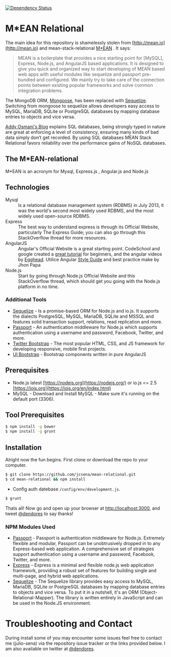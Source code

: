 [![Dependency Status](https://david-dm.org/jcsena/mean-relational.svg)](https://david-dm.org/jcsena/mean-relational)

M*EAN Relational
=====================
The main idea for this repository is shamelessly stolen from [http://mean.io](http://mean.io) and mean-stack-relational [M*EAN](https://github.com/jpotts18/mean-stack-relational) . It says:

> MEAN is a boilerplate that provides a nice starting point for [MySQL], Express, Node.js, and AngularJS based applications. It is designed to give you quick and organized way to start developing of MEAN based web apps with useful modules like sequelize and passport pre-bundled and configured. We mainly try to take care of the connection points between existing popular frameworks and solve common integration problems.


The MongoDB ORM, [Mongoose](http://mongoosejs.com/), has been replaced with [Sequelize](http://sequelizejs.com/). Switching from mongoose to sequelize allows developers easy access to MySQL, MariaDB, SQLite or PostgreSQL databases by mapping database entries to objects and vice versa.

[Addy Osmani's Blog](http://addyosmani.com/blog/full-stack-javascript-with-mean-and-yeoman/) explains SQL databases, being strongly typed in nature are great at enforcing a level of consistency, ensuring many kinds of bad data simply don’t get recorded. By using SQL databases MEAN Stack Relational favors reliability over the performance gains of NoSQL databases.

## The M*EAN-relational

M*EAN is an acronym for Mysql, Express.js , Angular.js and Node.js

## Technologies

<dl class="dl-horizontal">
<dt>Mysql</dt>
<dd>Is a relational database management system (RDBMS) in July 2013, it was the world's second most widely used RDBMS, and the most widely used open-source RDBMS.</dd>
<dt>Express</dt>
<dd>The best way to understand express is through its Official Website, particularly The Express Guide; you can also go through this StackOverflow thread for more resources.</dd>
<dt>AngularJS</dt>
<dd>Angular's Official Website is a great starting point. CodeSchool and google created a <a href="https://www.codeschool.com/courses/shaping-up-with-angular-js">great tutorial</a> for beginners, and the angular videos by <a href="https://egghead.io/">Egghead</a>.
Utilice Angular <a href="https://github.com/johnpapa/angular-styleguide">Style Guide</a> and best practice make by Jhon Papa </dd>
<dt>Node.js</dt>
<dd>Start by going through Node.js Official Website and this StackOverflow thread, which should get you going with the Node.js platform in no time.</dd>
</dl>

### Additional Tools
* <a href="http://docs.sequelizejs.com/en/latest/">Sequelize</a> - Is a promise-based ORM for Node.js and io.js. It supports the dialects PostgreSQL, MySQL,
MariaDB, SQLite and MSSQL and features solid transaction support, relations, read replication and
more.
* <a href="http://passportjs.org/">Passport</a> - An authentication middleware for Node.js which supports authentication using a username and password, Facebook, Twitter, and more.
* <a href="http://getbootstrap.com/">Twitter Bootstrap</a> - The most popular HTML, CSS, and JS framework for developing responsive, mobile first projects.
* <a href="http://angular-ui.github.io/bootstrap/">UI Bootstrap</a> - Bootstrap components written in pure AngularJS


## Prerequisites
- Node.js latest [https://nodejs.org](https://nodejs.org/) or io.js <= 2.5  [https://iojs.org](https://iojs.org/en/index.html)
- MySQL - Download and Install MySQL - Make sure it's running on the default port (3306).

## Tool Prerequisites

```bash
$ npm install -g bower
$ npm install -g grunt
```

## Installation

Alright now the fun begins. First clone or download the repo to your computer.

```bash
$ git clone https://github.com/jcsena/mean-relational.git
$ cd mean-relational && npm install
```
- Config auth datebase ```/config/env/development.js```.

```bash
$ grunt
```

Thats all! Now go and open up your browser at [http://localhost:3000](http://localhost:3000), and tweet [@dendores](https://twitter.com/dendores) to say thanks!



### NPM Modules Used

- [Passport](http://passportjs.org/) - Passport is authentication middleware for Node.js. Extremely flexible and modular, Passport can be unobtrusively dropped in to any Express-based web application. A comprehensive set of strategies support authentication using a username and password, Facebook, Twitter, and more.
- [Express](http://expressjs.com/) - Express is a minimal and flexible node.js web application framework, providing a robust set of features for building single and multi-page, and hybrid web applications.
- [Sequelize](http://sequelizejs.com/) - The Sequelize library provides easy access to MySQL, MariaDB, SQLite or PostgreSQL databases by mapping database entries to objects and vice versa. To put it in a nutshell, it's an ORM (Object-Relational-Mapper). The library is written entirely in JavaScript and can be used in the Node.JS environment.


# Troubleshooting and Contact

During install some of you may encounter some issues feel free to contact me (julio-sena) via the repository issue tracker or the links provided below. I am also available on twitter at [@dendores](http://twitter.com/dendores).
